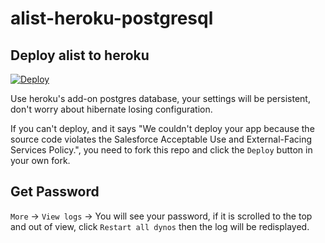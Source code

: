 # alist-heroku-postgresql


## Deploy alist to heroku
[![Deploy](https://www.herokucdn.com/deploy/button.svg)](https://heroku.com/deploy)

Use heroku's add-on postgres database, your settings will be persistent, don't worry about hibernate losing configuration.

If you can't deploy, and it says "We couldn't deploy your app because the source code violates the Salesforce Acceptable Use and External-Facing Services Policy.", you need to fork this repo and click the `Deploy` button in your own fork.

## Get Password
`More` -> `View logs` -> You will see your password, if it is scrolled to the top and out of view, click `Restart all dynos` then the log will be redisplayed.

